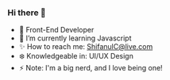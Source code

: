### Hi there 👋

<!--
**shifanul/shifanul** is a ✨ _special_ ✨ repository because its `README.md` (this file) appears on your GitHub profile.

Here are some ideas to get you started:

- 🔭 I’m currently working on ...
- 🌱 I’m currently learning ...
- 👯 I’m looking to collaborate on ...
- 🤔 I’m looking for help with ...
- 💬 Ask me about ...
- 📫 How to reach me: ...
- 😄 Pronouns: ...
- ⚡ Fun fact: ...
-->

- 💾 Front-End Developer
- 🌱  I’m currently learning Javascript
- ✨   How to reach me: ShifanulC@live.com
- ❄️    Knowledgeable in: UI/UX Design
- ⚡      Note: I'm a big nerd, and I love being one!
